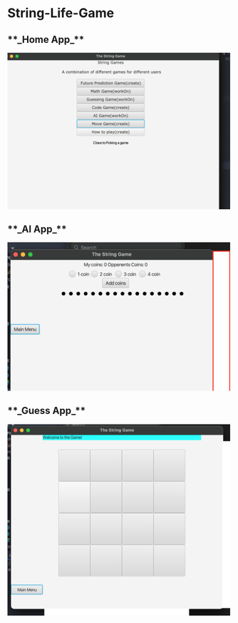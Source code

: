 # String-Life-Game

<h2>**_Home App_**</h2>
<img src="gameImg/home.png" width="500" >

<h2>**_AI App_**</h2>
<img src="gameImg/ai.png" width="500" >

<h2>**_Guess App_**</h2>
<img src="gameImg/guess.png" width="500" >



